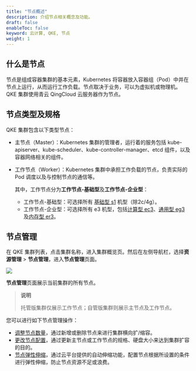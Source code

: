 ```yaml
---
title: "节点概述"
description: 介绍节点相关概念及功能。
draft: false
enableToc: false
keyword: 云计算, QKE, 节点
weight: 1
---
```


## 什么是节点

节点是组成容器集群的基本元素，Kubernetes 将容器放入容器组（Pod）中并在节点上运行，从而运行工作负载。节点取决于业务，可以为虚拟机或物理机。QKE 集群使用青云 QingCloud 云服务器作为节点。

## 节点类型及规格

QKE 集群包含以下类型节点：

- 主节点（Master）：Kubernetes 集群的管理者，运行着的服务包括 kube-apiserver、kube-scheduler、kube-controller-manager、etcd 组件，以及容器网络相关的组件。

- 工作节点（Worker）：Kubernetes 集群中承担工作负载的节点，负责实际的 Pod 调度以及与控制节点的通信等。

  其中，工作节点分为**工作节点-基础型**及**工作节点-企业型**：

  - 工作节点-基础型：可选择所有 [基础型 s1](/compute/vm/intro/basic/) 机型（除2c/4g）。
  - 工作节点-企业型：可选择所有 e3 机型，包括[计算型 ec3](/compute/vm/intro/enterprise/#计算型-ec3)、[通用型 eg3](/compute/vm/intro/enterprise/#通用型-eg3) 及[内存型 er3](/compute/vm/intro/enterprise/#内存型-er3)。

## 节点管理

在 QKE 集群列表，点击集群名称，进入集群概览页。然后在左侧导航栏，选择**资源管理** > **节点管理**，进入**节点管理**页面。

![](/container/qke_plus/_images/node_mgt.png)

**节点管理**页面展示当前集群的所有节点。

> **说明**
>
> 托管版集群仅展示工作节点；自管版集群则展示主节点及工作节点。

您可以进行如下节点管理操作：

- [调整节点数量](../node_amount/)，通过新增或删除节点来进行集群横向扩/缩容。
- [更改节点配置](../node_cfg/)，通过更新主节点或工作节点的规格、硬盘大小来达到集群扩容的目的。
- [节点弹性伸缩](../auto_node/)，通过云平台提供的自动伸缩功能，配置节点根据所设置的条件进行弹性伸缩，防止节点资源不足或浪费。

